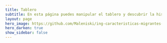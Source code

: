 ```yaml
---
title: Tablero
subtitle: En esta página puedes manipular el tablero y descubrir la historia
layout: page
hero_image: https://github.com/Maleniski/ing-caracteristicas-migrantes-sonora-arizona/raw/main/docs/imagenes/photo-1588421357574-87938a86fa28.jpeg
hero_darken: true
show_sidebar: false
---
```


<script type="module" src="https://public.tableau.com/javascripts/api/tableau.embedding.3.latest.min.js"></script>


<tableau-viz id="tableauViz"       
  src='https://public.tableau.com/views/Superstore_24/Overview'      
  device="phone" toolbar="bottom" hide-tabs>
</tableau-viz>
